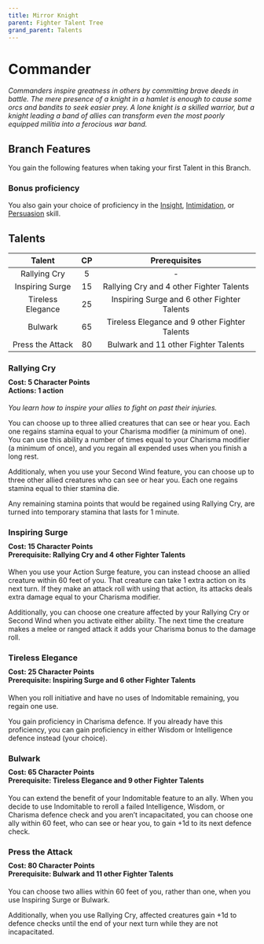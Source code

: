 ```yaml
---
title: Mirror Knight
parent: Fighter Talent Tree
grand_parent: Talents
---
```


# Commander
*Commanders inspire greatness in others by committing brave deeds in battle. The mere presence of a knight in a hamlet is enough to cause some orcs and bandits to seek easier prey. A lone knight is a skilled warrior, but a knight leading a band of allies can transform even the most poorly equipped militia into a ferocious war band.*

## Branch Features
You gain the following features when taking your first Talent in this Branch.

### Bonus proficiency

You also gain your choice of proficiency in the [Insight](https://stormchaserroleplaying.com/stormchaserRPG/Skills/Insight), [Intimidation](https://stormchaserroleplaying.com/stormchaserRPG/Skills/Intimidation), or [Persuasion](https://stormchaserroleplaying.com/stormchaserRPG/Skills/Persuasion) skill.

## Talents

| Talent | CP | Prerequisites |
|:------:|:--:|:-------------:|
| Rallying Cry         | 5     | - |
| Inspiring Surge         | 15    | Rallying Cry and 4 other Fighter Talents |
| Tireless Elegance          | 25    | Inspiring Surge and 6 other Fighter Talents |
| Bulwark      | 65    | Tireless Elegance and 9 other Fighter Talents |
| Press the Attack         | 80    | Bulwark  and 11 other Fighter Talents |

### Rallying Cry

<div style="margin-top:-10px;"></div>

#### **Cost:** 5 Character Points<br>**Actions:** 1 action
*You learn how to inspire your allies to fight on past their injuries.*

You can choose up to three allied creatures that can see or hear you. Each one regains stamina equal to your Charisma modifier (a minimum of one). You can use this ability a number of times equal to your Charisma modifier (a minimum of once), and you regain all expended uses when you finish a long rest.

Additionaly, when you use your Second Wind feature, you can choose up to three other allied creatures who can see or hear you. Each one regains stamina equal to thier stamina die. 

Any remaining stamina points that would be regained using Rallying Cry, are turned into temporary stamina that lasts for 1 minute.

### Inspiring Surge

<div style="margin-top:-10px;"></div>

#### **Cost:** 15 Character Points<br>**Prerequisite:** Rallying Cry and 4 other Fighter Talents
When you use your Action Surge feature, you can instead choose an allied creature within 60 feet of you. That creature can take 1 extra action on its next turn. If they make an attack roll with using that action, its attacks deals extra damage equal to your Charisma modifier.

Additionally, you can choose one creature affected by your Rallying Cry or Second Wind when you activate either ability. The next time the creature makes a melee or ranged attack it adds your Charisma bonus to the damage roll.

### Tireless Elegance

<div style="margin-top:-10px;"></div>

#### **Cost:** 25 Character Points<br>**Prerequisite:** Inspiring Surge and 6 other Fighter Talents
When you roll initiative and have no uses of Indomitable remaining, you regain one use. 

You gain proficiency in Charisma defence. If you already have this proficiency, you can gain proficiency in either Wisdom or Intelligence defence instead (your choice).

### Bulwark

<div style="margin-top:-10px;"></div>

#### **Cost:** 65 Character Points<br>**Prerequisite:** Tireless Elegance and 9 other Fighter Talents
You can extend the benefit of your Indomitable feature to an ally. When you decide to use Indomitable to reroll a failed Intelligence, Wisdom, or Charisma defence check and you aren’t incapacitated, you can choose one ally within 60 feet, who can see or hear you, to gain +1d to its next defence check.

### Press the Attack

<div style="margin-top:-10px;"></div>

#### **Cost:** 80 Character Points<br>**Prerequisite:** Bulwark and 11 other Fighter Talents
You can choose two allies within 60 feet of you, rather than one, when you use Inspiring Surge or Bulwark.

Additionally, when you use Rallying Cry, affected creatures gain +1d to defence checks until the end of your next turn while they are not incapacitated.